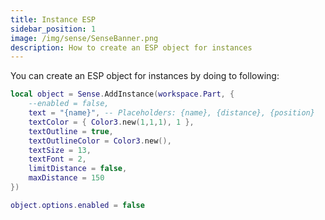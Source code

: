```yaml
---
title: Instance ESP
sidebar_position: 1
image: /img/sense/SenseBanner.png
description: How to create an ESP object for instances
---
```


You can create an ESP object for instances by doing to following:

```lua
local object = Sense.AddInstance(workspace.Part, {
    --enabled = false,
    text = "{name}", -- Placeholders: {name}, {distance}, {position}
    textColor = { Color3.new(1,1,1), 1 },
    textOutline = true,
    textOutlineColor = Color3.new(),
    textSize = 13,
    textFont = 2,
    limitDistance = false,
    maxDistance = 150
})

object.options.enabled = false
```
